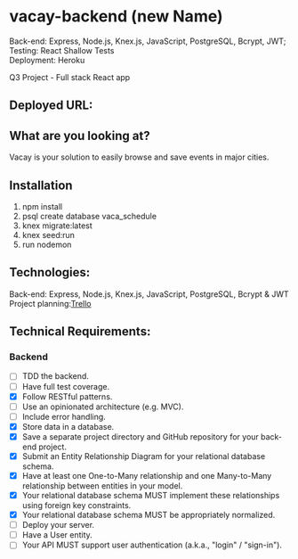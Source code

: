 # vacay-backend (new Name)
Back-end: Express, Node.js, Knex.js, JavaScript, PostgreSQL, Bcrypt, JWT;<br>
Testing: React Shallow Tests<br>
Deployment: Heroku <br>

Q3 Project - Full stack React app

## Deployed URL:

## What are you looking at?
Vacay is your solution to easily browse and save events in major cities.

## Installation
1. npm install
2. psql create database vaca_schedule
3. knex migrate:latest
4. knex seed:run
5. run nodemon


## Technologies:
Back-end: Express, Node.js, Knex.js, JavaScript, PostgreSQL, Bcrypt & JWT <br>
Project planning:[Trello](https://trello.com/b/6JR8BIc0/q3)

## Technical Requirements:
### Backend

- [ ] TDD the backend.
- [ ] Have full test coverage.
- [x] Follow RESTful patterns.
- [ ] Use an opinionated architecture (e.g. MVC).
- [ ] Include error handling.
- [x] Store data in a database.
- [x] Save a separate project directory and GitHub repository for your back-end project.
- [x] Submit an Entity Relationship Diagram for your relational database schema.
- [x] Have at least one One-to-Many relationship and one Many-to-Many relationship between entities in your model.
- [x] Your relational database schema MUST implement these relationships using foreign key constraints.
- [x] Your relational database schema MUST be appropriately normalized.
- [ ] Deploy your server.
- [ ] Have a User entity.
- [ ] Your API MUST support user authentication (a.k.a., "login" / "sign-in").
